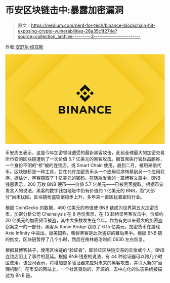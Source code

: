 # 币安区块链击中:暴露加密漏洞

> 原文：<https://medium.com/nerd-for-tech/binance-blockchain-hit-exposing-crypto-vulnerabilities-26a35c1f274e?source=collection_archive---------3----------------------->

作者:[安舒尔·维亚斯](https://www.instagram.com/_ansh_vyas/)

![](img/04ebc79f4887ff1d791b15ec3eb5e453.png)

币安周五表示，这是今年加密领域遭受的最新黑客攻击，此前全球最大的加密交易所币安的区块链遭到了一次价值 5.7 亿美元的黑客攻击。据首席执行官赵昌鹏称，一个身份不明的“桥”被的连锁店，或 Smart Chain 使用，直到二月，被用来偷代币。区块链桥是一种工具，旨在允许加密货币从一个应用程序转移到另一个应用程序。据估计，黑客窃取了 1 亿美元的密码。在随后发表的一篇博客文章中，BNB·钱恩表示，200 万枚 BNB 硬币——价值 5.7 亿美元——已被黑客提取。根据币安发言人的说法，黑客的数字钱包地址中仍有价值约 1 亿美元的 BNB，而“大部分”尚未找回。区块链桥盗窃案稳步上升，多年来一直困扰着密码行业。

根据 CoinGecko 的数据，460 亿美元的市值使 BNB 链成为世界第五大加密货币。加密分析公司 Chainalysis 在 8 月份表示，在 13 起桥梁黑客攻击中，价值约 20 亿美元的加密货币被盗，其中大多数发生在今年。作为有史以来最大的加密盗窃案之一的一部分，黑客从 Ronin Bridge 窃取了 6.15 亿美元，加密货币在游戏 Axie Infinity 中进出。据美国称，朝鲜黑客是此次盗窃的幕后黑手。根据 BNB 链的推文，区块链暂停了几个小时，然后在格林威治时间 0630 左右恢复。

根据其博客帖子，使用区块链的“验证者”，即验证区块链交易的实体或个人，BNB 连锁店阻止了事件的蔓延。根据 BNB·钱恩的说法，有 44 种验证器可以跨几个时区使用。该公司表示，将增加更多验证器来应对未来的黑客攻击，并引入新的“治理机制”。在币安的网站上，一个社区驱动的、开源的、去中心化的生态系统被描述为 BNB 链。